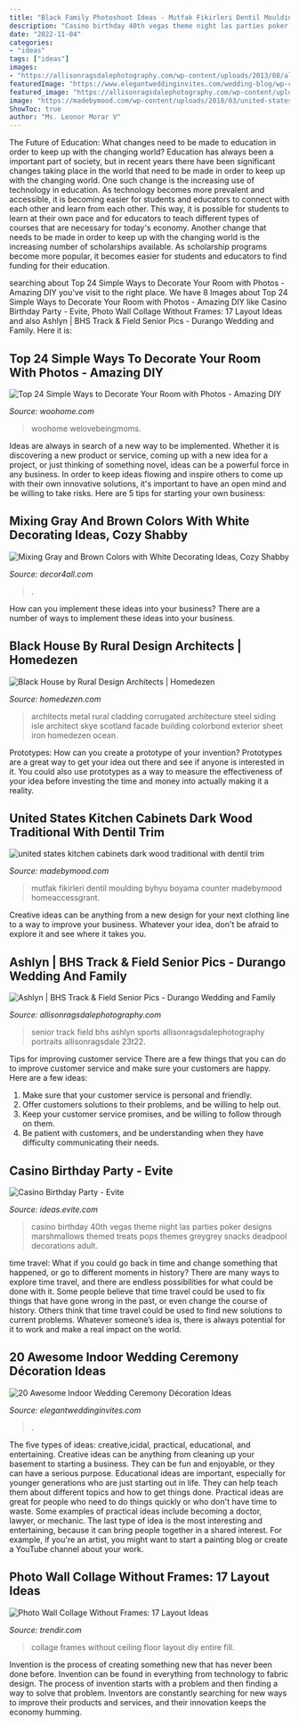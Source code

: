 ```yaml
---
title: "Black Family Photoshoot Ideas - Mutfak Fikirleri Dentil Moulding Byhyu Boyama Counter Madebymood Homeaccessgrant"
description: "Casino birthday 40th vegas theme night las parties poker designs marshmallows themed treats pops themes greygrey snacks deadpool decorations adult"
date: "2022-11-04"
categories:
- "ideas"
tags: ["ideas"]
images:
- "https://allisonragsdalephotography.com/wp-content/uploads/2013/08/allisonragsdalephotography-1152.jpg"
featuredImage: "https://www.elegantweddinginvites.com/wedding-blog/wp-content/uploads/2015/12/stylish-indoor-wedding-ceremony-decor-ideas-with-lights-.jpg"
featured_image: "https://allisonragsdalephotography.com/wp-content/uploads/2013/08/allisonragsdalephotography-1152.jpg"
image: "https://madebymood.com/wp-content/uploads/2018/03/united-states-kitchen-cabinets-dark-wood-with-contemporary-casserole-dishes-traditional-and-ceiling-beams.jpg"
ShowToc: true
author: "Ms. Leonor Morar V"
---
```



The Future of Education: What changes need to be made to education in order to keep up with the changing world?
Education has always been a important part of society, but in recent years there have been significant changes taking place in the world that need to be made in order to keep up with the changing world. One such change is the increasing use of technology in education. As technology becomes more prevalent and accessible, it is becoming easier for students and educators to connect with each other and learn from each other. This way, it is possible for students to learn at their own pace and for educators to teach different types of courses that are necessary for today's economy. Another change that needs to be made in order to keep up with the changing world is the increasing number of scholarships available. As scholarship programs become more popular, it becomes easier for students and educators to find funding for their education.

	

		
searching about Top 24 Simple Ways to Decorate Your Room with Photos - Amazing DIY you've visit to the right place. We have 8 Images about Top 24 Simple Ways to Decorate Your Room with Photos - Amazing DIY like Casino Birthday Party - Evite, Photo Wall Collage Without Frames: 17 Layout Ideas and also Ashlyn | BHS Track &amp; Field Senior Pics - Durango Wedding and Family. Here it is:
		
    
## Top 24 Simple Ways To Decorate Your Room With Photos - Amazing DIY

<img loading=lazy src="https://www.woohome.com/wp-content/uploads/2015/02/photo-decor-woohome-18.jpg" onerror="this.onerror=null;this.src='https://tse1.mm.bing.net/th?id=OIP.KQL7hglpElxrjUWjT-BFGAHaLG&amp;pid=15.1';" alt="Top 24 Simple Ways to Decorate Your Room with Photos - Amazing DIY">

_Source: woohome.com_

>woohome welovebeingmoms. 

	

Ideas are always in search of a new way to be implemented. Whether it is discovering a new product or service, coming up with a new idea for a project, or just thinking of something novel, ideas can be a powerful force in any business. In order to keep ideas flowing and inspire others to come up with their own innovative solutions, it's important to have an open mind and be willing to take risks. Here are 5 tips for starting your own business: 
    
## Mixing Gray And Brown Colors With White Decorating Ideas, Cozy Shabby

<img loading=lazy src="https://decor4all.com/wp-content/uploads/2015/07/shabby-chic-ideas-vintage-style-13.jpg" onerror="this.onerror=null;this.src='https://tse4.mm.bing.net/th?id=OIP.ZaVv5DIX_WuPl_QrBjOVqwHaJ3&amp;pid=15.1';" alt="Mixing Gray and Brown Colors with White Decorating Ideas, Cozy Shabby">

_Source: decor4all.com_

>. 

	

How can you implement these ideas into your business?
There are a number of ways to implement these ideas into your business.

    
## Black House By Rural Design Architects | Homedezen

<img loading=lazy src="http://www.homedezen.com/wp-content/uploads/2015/03/Black-House-by-Rural-Design-Architects-12.jpg" onerror="this.onerror=null;this.src='https://tse3.mm.bing.net/th?id=OIP.TNNrFp4rWTobG83Wz_FZgQHaLG&amp;pid=15.1';" alt="Black House by Rural Design Architects | Homedezen">

_Source: homedezen.com_

>architects metal rural cladding corrugated architecture steel siding isle architect skye scotland facade building colorbond exterior sheet iron homedezen ocean. 

	

Prototypes: How can you create a prototype of your invention?
Prototypes are a great way to get your idea out there and see if anyone is interested in it. You could also use prototypes as a way to measure the effectiveness of your idea before investing the time and money into actually making it a reality.

    
## United States Kitchen Cabinets Dark Wood Traditional With Dentil Trim

<img loading=lazy src="https://madebymood.com/wp-content/uploads/2018/03/united-states-kitchen-cabinets-dark-wood-with-contemporary-casserole-dishes-traditional-and-ceiling-beams.jpg" onerror="this.onerror=null;this.src='https://tse1.mm.bing.net/th?id=OIP.sAvqYi7hJ6WTxSde0XWy1AHaLJ&amp;pid=15.1';" alt="united states kitchen cabinets dark wood traditional with dentil trim">

_Source: madebymood.com_

>mutfak fikirleri dentil moulding byhyu boyama counter madebymood homeaccessgrant. 

	

Creative ideas can be anything from a new design for your next clothing line to a way to improve your business. Whatever your idea, don't be afraid to explore it and see where it takes you.

    
## Ashlyn | BHS Track &amp; Field Senior Pics - Durango Wedding And Family

<img loading=lazy src="https://allisonragsdalephotography.com/wp-content/uploads/2013/08/allisonragsdalephotography-1152.jpg" onerror="this.onerror=null;this.src='https://tse2.mm.bing.net/th?id=OIP.FMMkVk8bu0PSZCytKMCb9gHaLI&amp;pid=15.1';" alt="Ashlyn | BHS Track &amp; Field Senior Pics - Durango Wedding and Family">

_Source: allisonragsdalephotography.com_

>senior track field bhs ashlyn sports allisonragsdalephotography portraits allisonragsdale 23t22. 

	

Tips for improving customer service
There are a few things that you can do to improve customer service and make sure your customers are happy. Here are a few ideas:
1. Make sure that your customer service is personal and friendly.
2. Offer customers solutions to their problems, and be willing to help out.
3. Keep your customer service promises, and be willing to follow through on them.
4. Be patient with customers, and be understanding when they have difficulty communicating their needs.

    
## Casino Birthday Party - Evite

<img loading=lazy src="http://ideas.evite.com/media/Marshmallow-Skewers.jpg" onerror="this.onerror=null;this.src='https://tse3.mm.bing.net/th?id=OIP.ot4YZUyLTWjpQDTsKpsygQHaLH&amp;pid=15.1';" alt="Casino Birthday Party - Evite">

_Source: ideas.evite.com_

>casino birthday 40th vegas theme night las parties poker designs marshmallows themed treats pops themes greygrey snacks deadpool decorations adult. 

	

time travel: What if you could go back in time and change something that happened, or go to different moments in history?
There are many ways to explore time travel, and there are endless possibilities for what could be done with it. Some people believe that time travel could be used to fix things that have gone wrong in the past, or even change the course of history. Others think that time travel could be used to find new solutions to current problems. Whatever someone’s idea is, there is always potential for it to work and make a real impact on the world.

    
## 20 Awesome Indoor Wedding Ceremony Décoration Ideas

<img loading=lazy src="https://www.elegantweddinginvites.com/wedding-blog/wp-content/uploads/2015/12/stylish-indoor-wedding-ceremony-decor-ideas-with-lights-.jpg" onerror="this.onerror=null;this.src='https://tse1.mm.bing.net/th?id=OIP.Sztx7D3MUhtW80X5JRoH_wHaLH&amp;pid=15.1';" alt="20 Awesome Indoor Wedding Ceremony Décoration Ideas">

_Source: elegantweddinginvites.com_

>. 

	

The five types of ideas: creative,icidal, practical, educational, and entertaining.
Creative ideas can be anything from cleaning up your basement to starting a business. They can be fun and enjoyable, or they can have a serious purpose. Educational ideas are important, especially for younger generations who are just starting out in life. They can help teach them about different topics and how to get things done. Practical ideas are great for people who need to do things quickly or who don't have time to waste. Some examples of practical ideas include becoming a doctor, lawyer, or mechanic. The last type of idea is the most interesting and entertaining, because it can bring people together in a shared interest. For example, if you're an artist, you might want to start a painting blog or create a YouTube channel about your work.

    
## Photo Wall Collage Without Frames: 17 Layout Ideas

<img loading=lazy src="http://cdn.trendir.com/wp-content/uploads/old/trends/2015/08/14/wall-decorated-in-black-and-white-photos-floor-to-ceiling.jpg" onerror="this.onerror=null;this.src='https://tse3.mm.bing.net/th?id=OIP.BCghp1CEY_3dIQpli-Yp_QHaKt&amp;pid=15.1';" alt="Photo Wall Collage Without Frames: 17 Layout Ideas">

_Source: trendir.com_

>collage frames without ceiling floor layout diy entire fill. 

	

Invention is the process of creating something new that has never been done before. Invention can be found in everything from technology to fabric design. The process of invention starts with a problem and then finding a way to solve that problem. Inventors are constantly searching for new ways to improve their products and services, and their innovation keeps the economy humming.

